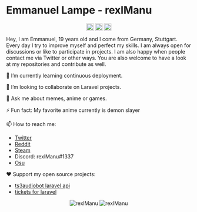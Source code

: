 <p align="center"> <h1 align="left"> Emmanuel Lampe - rexlManu </h1> </p>
<p align="center">
<a href="https://github.com/rexlManu" target="_blank"><img align="center" src="https://cdn.jsdelivr.net/npm/simple-icons@3.0.1/icons/github.svg" alt="rexlManu" height="20" width="20" /></a>
<a href="https://twitter.com/rexlManu" target="_blank"><img align="center" src="https://cdn.jsdelivr.net/npm/simple-icons@3.0.1/icons/twitter.svg" alt="rexlManu" height="20" width="20" /></a>
<a href="https://t.me/rexlManu" target="_blank"><img align="center" src="https://cdn.jsdelivr.net/npm/simple-icons@3.0.1/icons/telegram.svg" alt="rexlManu" height="20" width="20" /></a>
</p>

Hey, I am Emmanuel, 19 years old and I come from Germany, Stuttgart. Every day I try to improve myself and perfect my skills. I am always open for discussions or like to participate in projects. I am also happy when people contact me via Twitter or other ways. You are also welcome to have a look at my repositories and contribute as well.

<!--🔭 I’m currently working on opensource project [name](https://github.com/rexlManu/name)-->

🌱 I’m currently learning continuous deployment.

👯 I’m looking to collaborate on Laravel projects.

💬 Ask me about memes, anime or games.

⚡ Fun fact: My favorite anime currently is demon slayer 

📫 How to reach me:

- [Twitter](https://twitter.com/rexlManu)
- [Reddit](https://reddit.com/u/rexlManu)
- [Steam](https://steamcommunity.com/id/rexlManu)
- Discord: rexlManu#1337
- [Osu](https://osu.ppy.sh/users/10698598)

❤️ Support my open source projects: 
- [ts3audiobot laravel api](https://github.com/rexlManu/ts3audiobot)
- [tickets for laravel](https://github.com/rexlManu/laravel-tickets)


<p align="center">
	<img src=https://github-readme-stats.vercel.app/api?username=rexlManu&show_icons=true alt=rexlManu />
	<img src="https://github-readme-stats.vercel.app/api/top-langs/?username=rexlmanu&layout=compact" alt="rexlManu" />
</p>
